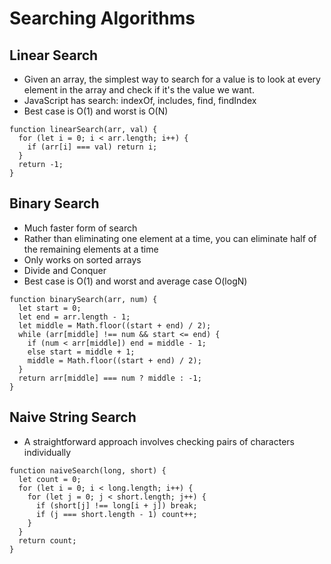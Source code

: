# Searching Algorithms

## Linear Search

- Given an array, the simplest way to search for a value is to look at every element in the array and check if it's the value we want.
- JavaScript has search: indexOf, includes, find, findIndex
- Best case is O(1) and worst is O(N)

```
function linearSearch(arr, val) {
  for (let i = 0; i < arr.length; i++) {
    if (arr[i] === val) return i;
  }
  return -1;
}
```

## Binary Search

- Much faster form of search
- Rather than eliminating one element at a time, you can eliminate half of the remaining elements at a time
- Only works on sorted arrays
- Divide and Conquer
- Best case is O(1) and worst and average case O(logN)

```
function binarySearch(arr, num) {
  let start = 0;
  let end = arr.length - 1;
  let middle = Math.floor((start + end) / 2);
  while (arr[middle] !== num && start <= end) {
    if (num < arr[middle]) end = middle - 1;
    else start = middle + 1;
    middle = Math.floor((start + end) / 2);
  }
  return arr[middle] === num ? middle : -1;
}
```

## Naive String Search

- A straightforward approach involves checking pairs of characters individually

```
function naiveSearch(long, short) {
  let count = 0;
  for (let i = 0; i < long.length; i++) {
    for (let j = 0; j < short.length; j++) {
      if (short[j] !== long[i + j]) break;
      if (j === short.length - 1) count++;
    }
  }
  return count;
}
```
